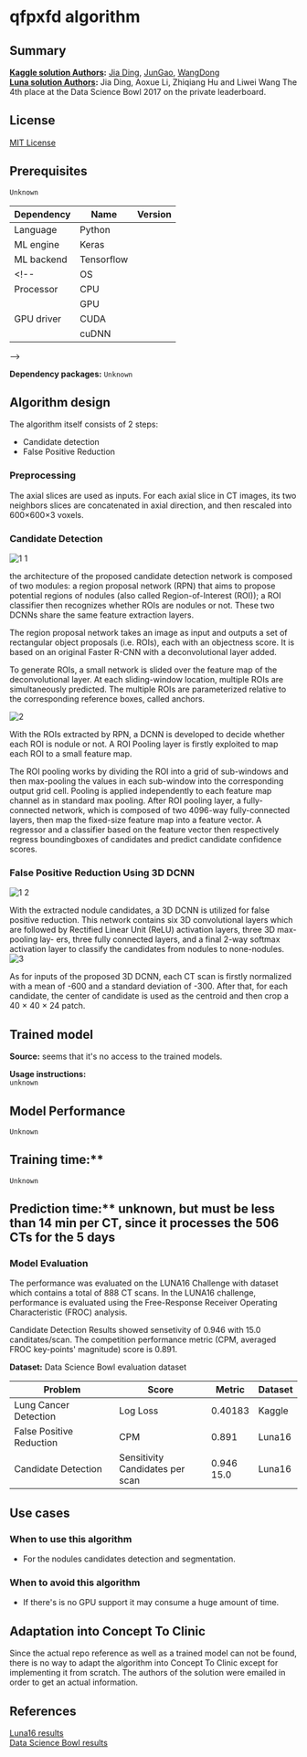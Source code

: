 # qfpxfd algorithm

## Summary
**[Kaggle solution Authors](https://www.kaggle.com/c/data-science-bowl-2017/leaderboard):** [Jia Ding](https://www.kaggle.com/jdingpku), [JunGao](https://www.kaggle.com/stevegaopku), [WangDong](https://www.kaggle.com/xyq676419)  
**[Luna solution Authors](https://luna16.grand-challenge.org/results/):** Jia Ding, Aoxue Li, Zhiqiang Hu and Liwei Wang
The 4th place at the Data Science Bowl 2017 on the private leaderboard.

## License
[MIT License](https://github.com/NDKoehler/DataScienceBowl2017_7th_place/blob/master/LICENCE)


## Prerequisites
```Unknown```

| Dependency |   Name   | Version  |
|------------|----------|----------|
| Language   | Python   |   | 
| ML engine  |  Keras        |          | 
| ML backend | Tensorflow |   | 
<!-- | OS         |  |  | 
| Processor  | CPU      |  |
|            | GPU      |  |
| GPU driver | CUDA     |  |
|            | cuDNN    |  |
-->


**Dependency packages:**
```Unknown```

## Algorithm design
The algorithm itself consists of 2 steps:
* Candidate detection
* False Positive Reduction

### Preprocessing
The axial slices are used as inputs. For each axial slice in CT images, its two neighbors slices are concatenated in axial direction, and then rescaled into 600×600×3 voxels.

### Candidate Detection

![1 1](https://user-images.githubusercontent.com/23284316/31894701-db90ad00-b817-11e7-9f05-3f082fbf3173.png)

the architecture of the proposed candidate detection network is composed of two modules: a region proposal network (RPN) that aims to propose potential regions of nodules (also called Region-of-Interest (ROI)); a ROI classifier then recognizes whether ROIs are nodules or not. These two DCNNs share the same feature extraction layers.

The region proposal network takes an image as input and outputs a set of rectangular object proposals (i.e. ROIs), each with an objectness score. 
It is based on an original Faster R-CNN with a deconvolutional layer added.

To generate ROIs, a small network is slided over the feature map of the deconvolutional layer. At each sliding-window location, multiple ROIs are simultaneously predicted. The multiple ROIs are parameterized relative to the corresponding reference boxes, called anchors.

![2](https://user-images.githubusercontent.com/23284316/31894747-f3d92234-b817-11e7-8d81-80a395291178.png)


With the ROIs extracted by RPN, a DCNN is developed to decide whether each ROI is nodule or not. A ROI Pooling layer is firstly exploited to map each ROI to a small feature map.

The ROI pooling works by dividing the ROI into a grid of sub-windows and then max-pooling the values in each sub-window into the corresponding output grid cell. Pooling is applied independently to each feature map channel as in standard max pooling. After ROI pooling layer, a fully-connected network, which is composed of two 4096-way fully-connected layers, then map the fixed-size feature map into a feature vector. A regressor and a classifier based on the feature vector then respectively regress boundingboxes of candidates and predict candidate confidence scores.

### False Positive Reduction Using 3D DCNN
![1 2](https://user-images.githubusercontent.com/23284316/31894769-02530bc2-b818-11e7-952a-aa64ec587328.png)

With the extracted nodule candidates, a 3D DCNN is utilized for false positive reduction. This network contains six 3D convolutional layers which are followed by Rectified Linear Unit (ReLU) activation layers, three 3D max-pooling lay- ers, three fully connected layers, and a final 2-way softmax activation layer to classify the candidates from nodules to none-nodules.
![3](https://user-images.githubusercontent.com/23284316/31894793-11e4b586-b818-11e7-8925-bd04168b501a.png)

As for inputs of the proposed 3D DCNN, each CT scan is firstly normalized with a mean of -600 and a standard deviation of -300. After that, for each candidate, the center of candidate is used as the centroid and then crop a 40 × 40 × 24 patch. 

## Trained model

**Source:** seems that it's no access to the trained models. </br>

**Usage instructions:**  
```unknown```

## Model Performance
```Unknown```
<!--
**Test system:**  </br>

| Component | Spec  | Count | 
|-----------|-------|-------|
| CPU       |  |       |
| GPU       |  |       |
| RAM       |  |       |
|           |  |       |
-->

## Training time:**  
```Unknown```

## Prediction time:** unknown, but must be less than 14 min per CT, since it processes the 506 CTs for the 5 days </br>

### Model Evaluation
The performance was evaluated on the LUNA16 Challenge with dataset which contains a total of 888 CT scans. In the LUNA16 challenge, performance is evaluated using the Free-Response Receiver Operating Characteristic (FROC) analysis.

Candidate Detection Results showed sensetivity of 0.946 with 15.0 canditates/scan.
The competition performance metric (CPM, averaged FROC key-points' magnitude) score is 0.891.

**Dataset:**  Data Science Bowl evaluation dataset </br>

|  Problem | Score |Metric| Dataset| 
|----------|-------|--------|--------|
|Lung Cancer Detection | Log Loss | 0.40183 | Kaggle|
|False Positive Reduction |CPM | 0.891 | Luna16 |
|Candidate Detection |Sensitivity </br> Candidates per scan | 0.946 </br> 15.0 | Luna16|

## Use cases


### When to use this algorithm

 - For the nodules candidates detection and segmentation.  

### When to avoid this algorithm

 - If there's is no GPU support it may consume a huge amount of time.
 
## Adaptation into Concept To Clinic
Since the actual repo reference as well as a trained model can not be found, there is no way to adapt the algorithm into Concept To Clinic except for implementing it from scratch. The authors of the solution were emailed in order to get an actual information.

## References
[Luna16 results](https://luna16.grand-challenge.org/results/)  
[Data Science Bowl results](https://www.kaggle.com/c/data-science-bowl-2017/leaderboard)
